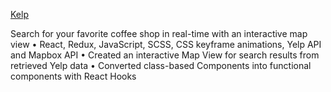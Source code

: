 [Kelp](https://stanjdev.github.io/kelp/)


Search for your favorite coffee shop in real-time with an interactive map view
• React, Redux, JavaScript, SCSS, CSS keyframe animations, 
  Yelp API and Mapbox API
• Created an interactive Map View for search results from  
  retrieved Yelp data
• Converted class-based Components into functional 
  components with React Hooks
